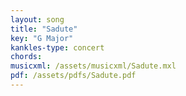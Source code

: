 ```yaml
---
layout: song
title: "Sadute"
key: "G Major"
kankles-type: concert
chords:
musicxml: /assets/musicxml/Sadute.mxl
pdf: /assets/pdfs/Sadute.pdf
---
```


